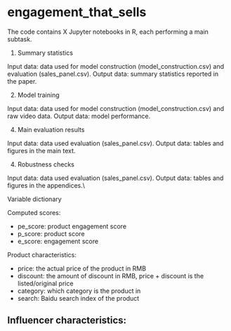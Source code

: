 # engagement_that_sells

The code contains X Jupyter notebooks in R, each performing a main subtask. 

1. Summary statistics

Input data: data used for model construction (model_construction.csv) and evaluation (sales_panel.csv).
Output data: summary statistics reported in the paper.

2. Model training

Input data: data used for model construction (model_construction.csv) and raw video data.
Output data: model performance. 

4. Main evaluation results

Input data: data used evaluation (sales_panel.csv).
Output data: tables and figures in the main text.

4. Robustness checks

Input data: data used evaluation (sales_panel.csv).
Output data: tables and figures in the appendices.\\


Variable dictionary

Computed scores:
  - pe_score: product engagement score
  - p_score: product score
  - e_score: engagement score

Product characteristics:
  - price: the actual price of the product in RMB
  - discount: the amount of discount in RMB, price + discount is the listed/original price
  - category: which category is the product in
  - search: Baidu search index of the product

Influencer characteristics:
  - 

